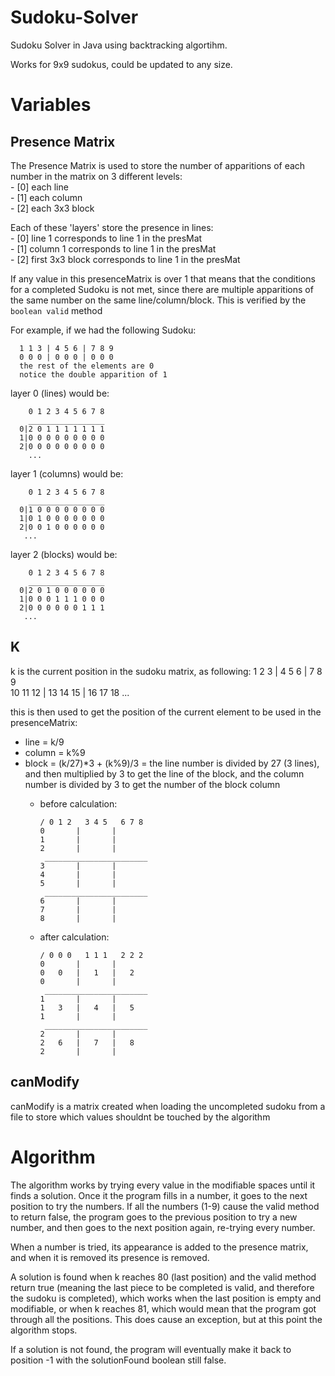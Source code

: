 # Sudoku-Solver
Sudoku Solver in Java using backtracking algortihm.

Works for 9x9 sudokus, could be updated to any size.


# Variables
## Presence Matrix
The Presence Matrix is used to store the number of apparitions of each number in the matrix on 3 different levels:  
    - [0] each line  
    - [1] each column  
    - [2] each 3x3 block  
    
Each of these 'layers' store the presence in lines:  
    - [0] line 1 corresponds to line 1 in the presMat  
    - [1] column 1 corresponds to line 1 in the presMat  
    - [2] first 3x3 block corresponds to line 1 in the presMat  

If any value in this presenceMatrix is over 1 that means that the conditions for a completed Sudoku is not met, since there are multiple apparitions of the same number on the same line/column/block. This is verified by the ```boolean valid``` method

For example, if we had the following Sudoku:

      1 1 3 | 4 5 6 | 7 8 9  
      0 0 0 | 0 0 0 | 0 0 0  
      the rest of the elements are 0
      notice the double apparition of 1
      
layer 0 (lines) would be:

        0 1 2 3 4 5 6 7 8
        _________________
      0|2 0 1 1 1 1 1 1 1
      1|0 0 0 0 0 0 0 0 0
      2|0 0 0 0 0 0 0 0 0
        ...
      
layer 1 (columns) would be:  

        0 1 2 3 4 5 6 7 8
        _________________
      0|1 0 0 0 0 0 0 0 0
      1|0 1 0 0 0 0 0 0 0
      2|0 0 1 0 0 0 0 0 0
       ...
 
layer 2 (blocks) would be:  

        0 1 2 3 4 5 6 7 8
        _________________
      0|2 0 1 0 0 0 0 0 0
      1|0 0 0 1 1 1 0 0 0
      2|0 0 0 0 0 0 1 1 1
       ...
 
## K
k is the current position in the sudoku matrix, as following:
1  2  3  | 4  5  6  | 7  8  9  
10 11 12 | 13 14 15 | 16 17 18 ...  

this is then used to get the position of the current element to be used in the presenceMatrix:  
  - line = k/9
  - column = k%9
  - block = (k/27)*3 + (k%9)/3 = the line number is divided by 27 (3 lines), and then multiplied by 3 to get the line of the block, and the column number is divided by 3 to get the number of the block column
    - before calculation:  
      
      
          / 0 1 2   3 4 5   6 7 8  
          0       |       |  
          1       |       |  
          2       |       |  
           _______________________  
          3       |       |  
          4       |       |  
          5       |       |  
           _______________________  
          6       |       |  
          7       |       |  
          8       |       |  
         
         
    - after calculation:  
      
      
          / 0 0 0   1 1 1   2 2 2  
          0       |       |  
          0   0   |   1   |   2  
          0       |       |  
           _______________________  
          1       |       |  
          1   3   |   4   |   5  
          1       |       |  
           _______________________  
          2       |       |  
          2   6   |   7   |   8  
          2       |       |  
      

## canModify
canModify is a matrix created when loading the uncompleted sudoku from a file to store which values shouldnt be touched by the algorithm

# Algorithm
The algorithm works by trying every value in the modifiable spaces until it finds a solution. Once it the program fills in a number, it goes to the next position to try the numbers. If all the numbers (1-9) cause the valid method to return false, the program goes to the previous position to try a new number, and then goes to the next position again, re-trying every number. 

When a number is tried, its appearance is added to the presence matrix, and when it is removed its presence is removed.

A solution is found when k reaches 80 (last position) and the valid method return true (meaning the last piece to be completed is valid, and therefore the sudoku is completed), which works when the last position is empty and modifiable, or when k reaches 81, which would mean that the program got through all the positions. This does cause an exception, but at this point the algorithm stops.  

If a solution is not found, the program will eventually make it back to position -1 with the solutionFound boolean still false.
